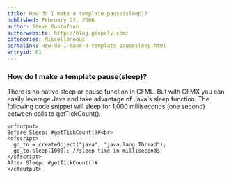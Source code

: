 ```yaml
---
title: How do I make a template pause(sleep)?
published: February 22, 2006
author: Steve Gustafson
authorwebsite: http://blog.geopoly.com/
categories: Miscellaneous
permalink: How-do-I-make-a-template-pausesleep.html
entryid: 61
---
```


<h3>How do I make a template pause(sleep)?</h3>

<p>
There is no native sleep or pause function in CFML. But with CFMX you can easily leverage Java and take advantage of Java's sleep function. The following code snippet will  sleep for 1,000 milliseconds (one second) between calls to getTickCount().
</p>

<pre><code class="language-markup">&lt;cfoutput&gt;
Before Sleep: #getTickCount()#&lt;br&gt;
&lt;cfscript&gt;
  go_to = createObject(&quot;java&quot;, &quot;java.lang.Thread&quot;);
  go_to.sleep(1000); //sleep time in milliseconds
&lt;/cfscript&gt;
After Sleep: #getTickCount()#
&lt;/cfoutput&gt;
</code></pre>



